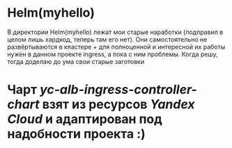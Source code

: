# Helm(myhello)

В директории Helm(myhello) лежат мои старые наработки (подправил в целом лишь хардкод, теперь там его нет). Они самостоятельно не развёртываются в кластере + для полноценной и интересной их работы нужен в данном проекте ingress, а пока с ним проблемы. Когда решу, тогда доделаю до ума свои старые заготовки

# Чарт *yc-alb-ingress-controller-chart* взят из ресурсов *Yandex Cloud* и адаптирован под надобности проекта :)